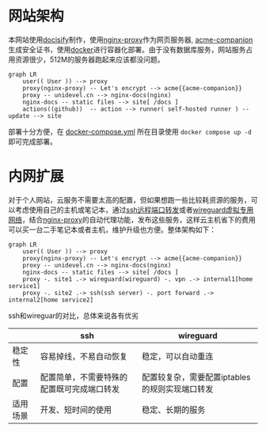 # 网站架构

本网站使用[docisify](https://docsify.js.org/)制作，使用[nginx-proxy](https://github.com/nginx-proxy/nginx-proxy)作为网页服务器, [acme-companion](https://github.com/nginx-proxy/acme-companion)生成安全证书，使用[docker](https://www.docker.com/)进行容器化部署。由于没有数据库服务，网站服务占用资源很少，512M的服务器跑起来应该都没问题。

```mermaid
graph LR
    user(( User )) --> proxy
    proxy(nginx-proxy) -- Let's encrypt --> acme{{acme-companion}}
    proxy -- unidevel.cn --> nginx-docs(nginx)
    nginx-docs -- static files --> site[ /docs ]
    actions((github))  -- action --> runner( self-hosted runner ) -- update --> site
```

部署十分方便，在 [docker-compose.yml](https://github.com/unidevel/mysite/blob/main/docker-compose.yaml) 所在目录使用 `docker compose up -d` 即可完成部署。

# 内网扩展

对于个人网站，云服务不需要太高的配置，但如果想跑一些比较耗资源的服务，可以考虑使用自己的主机或笔记本，通过[ssh远程端口转发](https://www.ssh.com/academy/ssh/tunneling-example#remote-forwarding)或者[wireguard虚拟专用网络](https://github.com/linuxserver/docker-wireguard)，结合[nginx-proxy](https://github.com/nginx-proxy/nginx-proxy)的自动代理功能，发布这些服务，这样云主机省下的费用可以买一台二手笔记本或者主机，维护升级也方便。整体架构如下：

```mermaid
graph LR
    user(( User )) --> proxy
    proxy(nginx-proxy) -- Let's encrypt --> acme{{acme-companion}}
    proxy -- unidevel.cn --> nginx-docs(nginx)
    nginx-docs -- static files --> site[ /docs ]
    proxy -. site1 .-> wireguard(wireguard) -. vpn .-> internal1[home service1]
    proxy -. site2 .-> ssh(ssh server) -. port forward .-> internal2[home service2]
```

ssh和wireguar的对比，总体来说各有优劣

| | ssh | wireguard |
|-|-|-|
|稳定性|容易掉线，不易自动恢复| 稳定，可以自动重连 |
|配置| 配置简单，不需要特殊的配置既可完成端口转发 | 配置较复杂，需要配置iptables的规则实现端口转发|
|适用场景| 开发、短时间的使用 | 稳定、长期的服务 |
